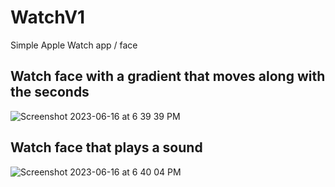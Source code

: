 # WatchV1
Simple Apple Watch app / face 

## Watch face with a gradient that moves along with the seconds 

![Screenshot 2023-06-16 at 6 39 39 PM](https://github.com/nick-pompea/WatchV1/assets/123673749/d32557c9-27df-428a-a2cb-1d2191ff1939)

## Watch face that plays a sound

![Screenshot 2023-06-16 at 6 40 04 PM](https://github.com/nick-pompea/WatchV1/assets/123673749/1938fb80-e306-417a-ac7b-4396a1292052)

